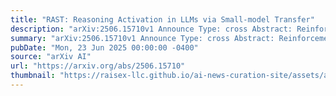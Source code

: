 ```yaml
---
title: "RAST: Reasoning Activation in LLMs via Small-model Transfer"
description: "arXiv:2506.15710v1 Announce Type: cross Abstract: Reinforcement learning (RL) has become a powerful approach for improving the reasoning capabilities of large language models (LLMs), as evidenced by recent successes such as OpenAI's o1 and Deepseek-R1. However, applying RL at scale remains intimidatingly resource-intensive, requiring multiple model copies and extensive GPU workloads. On the other hand, while being powerful, recent studies suggest that RL does not fundamentally endow models with new knowledge; rather, it primarily reshapes the model's output distribution to activate reasoning capabilities latent in the base model. Building on this insight, we hypothesize that the changes in output probabilities induced by RL are largely model-size invariant, opening the door to a more efficient paradigm: training a small model with RL and transferring its induced probability shifts to larger base models. To verify our hypothesis, we conduct a token-level analysis of decoding trajectories and find high alignment in RL-induced output distributions across model scales, validating our hypothesis. Motivated by this, we propose RAST, a simple yet effective method that transfers reasoning behaviors by injecting RL-induced probability adjustments from a small RL-trained model into larger models. Experiments across multiple mathematical reasoning benchmarks show that RAST substantially and consistently enhances the reasoning capabilities of base models while requiring significantly lower GPU memory than direct RL training, sometimes even yielding better performance than the RL-trained counterparts. Our findings offer new insights into the nature of RL-driven reasoning and practical strategies for scaling its benefits without incurring its full computational cost. The project page of RAST is available at https://ozyyshr.github.io/RAST/."
summary: "arXiv:2506.15710v1 Announce Type: cross Abstract: Reinforcement learning (RL) has become a powerful approach for improving the reasoning capabilities of large language models (LLMs), as evidenced by recent successes such as OpenAI's o1 and Deepseek-R1. However, applying RL at scale remains intimidatingly resource-intensive, requiring multiple model copies and extensive GPU workloads. On the other hand, while being powerful, recent studies suggest that RL does not fundamentally endow models with new knowledge; rather, it primarily reshapes the model's output distribution to activate reasoning capabilities latent in the base model. Building on this insight, we hypothesize that the changes in output probabilities induced by RL are largely model-size invariant, opening the door to a more efficient paradigm: training a small model with RL and transferring its induced probability shifts to larger base models. To verify our hypothesis, we conduct a token-level analysis of decoding trajectories and find high alignment in RL-induced output distributions across model scales, validating our hypothesis. Motivated by this, we propose RAST, a simple yet effective method that transfers reasoning behaviors by injecting RL-induced probability adjustments from a small RL-trained model into larger models. Experiments across multiple mathematical reasoning benchmarks show that RAST substantially and consistently enhances the reasoning capabilities of base models while requiring significantly lower GPU memory than direct RL training, sometimes even yielding better performance than the RL-trained counterparts. Our findings offer new insights into the nature of RL-driven reasoning and practical strategies for scaling its benefits without incurring its full computational cost. The project page of RAST is available at https://ozyyshr.github.io/RAST/."
pubDate: "Mon, 23 Jun 2025 00:00:00 -0400"
source: "arXiv AI"
url: "https://arxiv.org/abs/2506.15710"
thumbnail: "https://raisex-llc.github.io/ai-news-curation-site/assets/arxiv.png"
---
```


